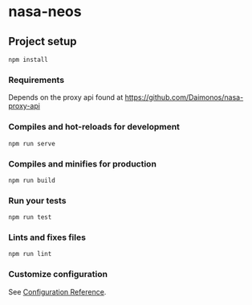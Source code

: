 # nasa-neos

## Project setup

```
npm install
```

### Requirements

Depends on the proxy api found at https://github.com/Daimonos/nasa-proxy-api

### Compiles and hot-reloads for development

```
npm run serve
```

### Compiles and minifies for production

```
npm run build
```

### Run your tests

```
npm run test
```

### Lints and fixes files

```
npm run lint
```

### Customize configuration

See [Configuration Reference](https://cli.vuejs.org/config/).
